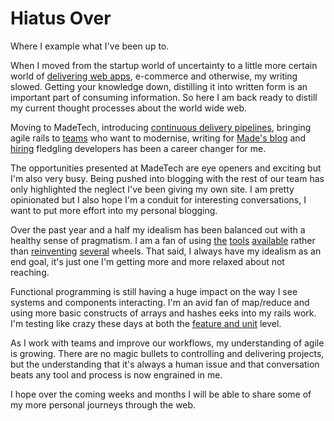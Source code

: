 # Hiatus Over

Where I example what I've been up to.

When I moved from the startup world of uncertainty to a little more certain
world of [delivering web apps][made], e-commerce and otherwise, my writing
slowed. Getting your knowledge down, distilling it into written form is an
important part of consuming information. So here I am back ready to distill
my current thought processes about the world wide web.

Moving to MadeTech, introducing [continuous delivery pipelines][cd], bringing
agile rails to [teams][cdp] who want to modernise, writing for
[Made's blog][made-blog] and [hiring][richard] fledgling developers has been
a career changer for me.

The opportunities presented at MadeTech are eye openers and exciting but I'm
also very busy. Being pushed into blogging with the rest of our team has only
highlighted the neglect I've been giving my own site. I am pretty opinionated
but I also hope I'm a conduit for interesting conversations, I want to put more
effort into my personal blogging.

Over the past year and a half my idealism has been balanced out with a healthy
sense of pragmatism. I am a fan of using [the][rails] [tools][chef]
[available][jenkins] rather than [reinventing][lily] [several][marionetta]
wheels. That said, I always have my idealism as an end goal, it's just one
I'm getting more and more relaxed about not reaching.

Functional programming is still having a huge impact on the way I see systems
and components interacting. I'm an avid fan of map/reduce and using more basic
constructs of arrays and hashes eeks into my rails work. I'm testing like crazy
these days at both the [feature and unit][testing] level.

As I work with teams and improve our workflows, my understanding of agile is
growing. There are no magic bullets to controlling and delivering projects, but
the understanding that it's always a human issue and that conversation beats
any tool and process is now engrained in me.

I hope over the coming weeks and months I will be able to share some of my more
personal journeys through the web.

[made]: https://madetech.com
[cd]: https://www.madetech.com/news/continuous-delivery-with-jenkins
[cdp]: https://www.madetech.com/news/made-appointed-to-redevelop-cdp-online-platforms
[made-blog]: https://madetech.com/news
[richard]: https://www.madetech.com/news/scary-new-code
[rails]: http://rubyonrails.org/
[chef]: http://rubyonrails.org/
[jenkins]: https://jenkins-ci.org/
[lily]: https://github.com/DrPheltRight/lily
[marionetta]: https://github.com/DrPheltRight/marionetta
[testing]: https://www.madetech.com/news/feature-testing-with-rspec
